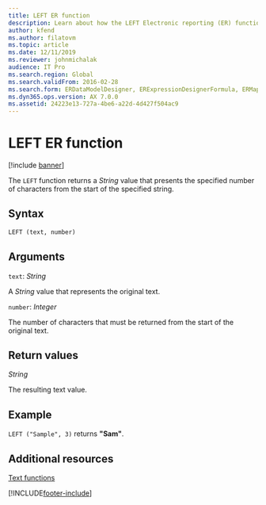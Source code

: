 ```yaml
---
title: LEFT ER function
description: Learn about how the LEFT Electronic reporting (ER) function is used, including syntax strings, arguments, return values, and examples.
author: kfend
ms.author: filatovm
ms.topic: article
ms.date: 12/11/2019
ms.reviewer: johnmichalak
audience: IT Pro
ms.search.region: Global
ms.search.validFrom: 2016-02-28
ms.search.form: ERDataModelDesigner, ERExpressionDesignerFormula, ERMappedFormatDesigner, ERModelMappingDesigner
ms.dyn365.ops.version: AX 7.0.0
ms.assetid: 24223e13-727a-4be6-a22d-4d427f504ac9
---
```


# LEFT ER function

[!include [banner](../includes/banner.md)]

The `LEFT` function returns a *String* value that presents the specified number of characters from the start of the specified string.

## Syntax

```vb
LEFT (text, number)
```

## Arguments

`text`: *String*

A *String* value that represents the original text.

`number`: *Integer*

The number of characters that must be returned from the start of the original text.

## Return values

*String*

The resulting text value.

## Example

`LEFT ("Sample", 3)` returns **"Sam"**.

## Additional resources

[Text functions](er-functions-category-text.md)


[!INCLUDE[footer-include](../../../includes/footer-banner.md)]
